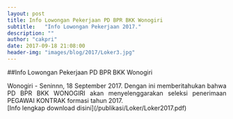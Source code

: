 ```yaml
---
layout: post
title: Info Lowongan Pekerjaan PD BPR BKK Wonogiri
subtitle:   "Info Lowongan Pekerjaan 2017."
description: ""
author: "cakpri"
date: 2017-09-18 21:08:00
header-img: "images/blog/2017/Loker3.jpg"
---
```

##Info Lowongan Pekerjaan PD BPR BKK Wonogiri
<div style="text-align: justify;">Wonogiri - Seninnn, 18 September 2017. Dengan ini memberitahukan bahwa PD BPR BKK WONOGIRI akan menyelenggarakan seleksi penerimaan PEGAWAI KONTRAK formasi tahun 2017.</div>
[Info lengkap download disini](/publikasi/Loker/Loker2017.pdf)
